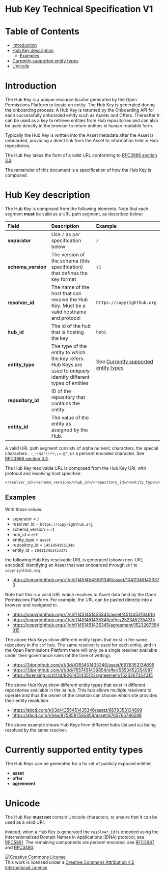 Hub Key Technical Specification V1
================================================

Table of Contents
=================

* [Introduction](#user-content-introduction)
* [Hub Key description](#user-content-hub-key-description)
  * [Examples](#user-content-examples)
* [Currently supported entity types](#user-content-currently-supported-entity-types)
* [Unicode](#user-content-unicode)

# Introduction

The Hub Key is a unique resource locator generated by the Open Permissions Platform to locate an entity. 
The Hub Key is generated during the onboarding process. 
A Hub Key is returned by the Onboarding API for each successfully onboarded entity such as Assets and Offers. 
Thereafter it can be used as a key to retrieve entities from Hub repositories and can also be used directly in the browser to return entities in human readable form.

Typically the Hub Key is written into the Asset metadata after the Asset is onboarded, providing a direct link from the Asset to information held in Hub repositories.

The Hub Key takes the form of a valid URL conforming to [RFC3986 section 3.3](http://tools.ietf.org/html/rfc3986#section-3.3). 

The remainder of this document is a specification of how the Hub Key is composed.

# Hub Key description

The Hub Key is composed from the following elements. Note that each segment **must** be valid as a URL path segment, as described below:

|Field|Description|Example|
|:---|:---|:---|
|**separator**|Use `/` as per specification below|`/`|
|**schema_version**|The version of the schema (this specification) that defines the key format|`s1`|
|**resolver_id**|The name of the host that can resolve the Hub Key. Must be a valid hostname and protocol |`https://copyrighthub.org`|
|**hub_id**|The id of the hub that is hosting the key|`hub1`|
|**entity_type**|The type of the entity to which the key refers. Hub Keys are used to uniquely identify different types of entities|See [Currently supported entity types](#user-content-currently-supported-entity-types)|
|**repository_id**|ID of the repository that contains the entity.|
|**entity_id**|The value of the entity as assigned by the Hub.|

A valid URL path segment consists of alpha numeric characters, the special characters `.-_~!$&'()*+,;=:@'`, or a percent encoded character. See [RFC3986 section 3.3](http://tools.ietf.org/html/rfc3986#section-3.3).

The Hub Key resolvable URL is composed from the Hub Key URI, with protocol and resolving host specified:

```
<resolver_id>/<schema_version>/<hub_id>/<repository_id>/<entity_type>/<entity_id>
```

## Examples

With these values:
* separator = `/`
* resolver_id = `https://copyrighthub.org`
* schema_version = `s1`
* hub_id = `chf`
* entity_type = `asset`
* repository_id = `14514543561346`
* entity_id = `104113451433373`

the following Hub Key resolvable URL is generated (shown non-URL encoded) identifying an Asset that was onboarded through `chf` to `copyrighthub.org`:
* https://copyrighthub.org/s1/chf/14514543561346/asset/104113451433373

Note that this is a valid URL which resolves to Asset data held by the Open Permissions Platform. 
For example, the URL can be pasted directly into a browser and navigated to.

* https://copyrighthub.org/s1/chf/1451451435345/asset/4514353134616
* https://copyrighthub.org/s1/chf/1451451435345/offer/2523452354315
* https://copyrighthub.org/s1/chf/1451451435345/agreement/1523267354315

The above Hub Keys show different entity types that exist in the same repository in the `chf` hub.
The same resolver is used for each entity, and in the Open Permissions Platform there will only be a single resolver available under their governance rules (at the time of writing).

* https://3dprinthub.com/s1/3d/4355451435346/asset/6678353134699
* https://3dprinthub.com/s1/3d/7657451439854/offer/5553452354987
* https://licensing.io/s1/3d/8261451435123/agreement/1523267354315

The above Hub Keys show different entity types that exist in different repositories available in the `3d` hub.
This hub allows multiple resolvers to operate and thus the owner of the creation can choose which site provides their entity resolution.

* https://abcd.com/s1/3d/4355451435346/asset/6678353134699
* https://abcd.com/s1/eu/8758587585858/asset/8765765786598

The above example shows Hub Keys from different hubs (`3d` and `eu`) being resolved by the same resolver.

# Currently supported entity types

The Hub Keys can be generated for a fix set of publicly exposed entities.

* **asset**
* **offer**
* **agreement**

# Unicode

The Hub Key **must not** contain Unicode characters, to ensure that it can be used as a valid URI.

Instead, when a Hub Key is generated the `resolver_id` is encoded using the Internationalized Domain Names in Applications (IDNA) ptotocol, see [RFC5891](https://www.ietf.org/rfc/rfc5891.txt). 
The remaining components are percent encoded, see [RFC3987](https://www.ietf.org/rfc/rfc3987.txt) and [RFC3490](https://www.ietf.org/rfc/rfc3490.txt).

<!-- Copyright Notice -->
<a rel="license" href="http://creativecommons.org/licenses/by/4.0/"><img alt="Creative Commons License" style="border-width:0" src="https://i.creativecommons.org/l/by/4.0/80x15.png" /></a><br />This work is licensed under a <a rel="license" href="http://creativecommons.org/licenses/by/4.0/">Creative Commons Attribution 4.0 International License</a>.
